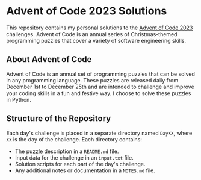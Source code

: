 # Advent of Code 2023 Solutions

This repository contains my personal solutions to the [Advent of Code 2023](https://adventofcode.com/2023) challenges. Advent of Code is an annual series of Christmas-themed programming puzzles that cover a variety of software engineering skills.

## About Advent of Code

Advent of Code is an annual set of programming puzzles that can be solved in any programming language. These puzzles are released daily from December 1st to December 25th and are intended to challenge and improve your coding skills in a fun and festive way. I choose to solve these puzzles in Python.

## Structure of the Repository

Each day's challenge is placed in a separate directory named `DayXX`, where `XX` is the day of the challenge. Each directory contains:

- The puzzle description in a `README.md` file.
- Input data for the challenge in an `input.txt` file.
- Solution scripts for each part of the day's challenge.
- Any additional notes or documentation in a `NOTES.md` file.
